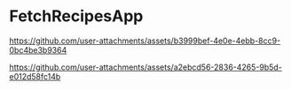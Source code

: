 # FetchRecipesApp


https://github.com/user-attachments/assets/b3999bef-4e0e-4ebb-8cc9-0bc4be3b9364


https://github.com/user-attachments/assets/a2ebcd56-2836-4265-9b5d-e012d58fc14b


